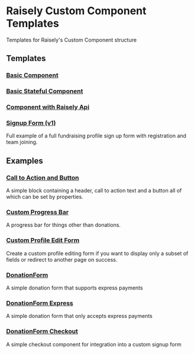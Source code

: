 # Raisely Custom Component Templates
Templates for Raisely's Custom Component structure

## Templates

### [Basic Component](basic-component)

### [Basic Stateful Component](basic-stateful-component)

### [Component with Raisely Api](component-with-api)

### [Signup Form (v1)](signup-form)
Full example of a full fundraising profile sign up form
with registration and team joining.

## Examples

### [Call to Action and Button](call-to-action-and-button)
A simple block containing a header, call to action text and a button
all of which can be set by properties.

### [Custom Progress Bar](custom-progress-bar)
A progress bar for things other than donations.

### [Custom Profile Edit Form](custom-profile-edit)
Create a custom profile editing form if you want to display only a
subset of fields or redirect to another page on success.

### [DonationForm](donation-form-examples/donation-form-default)
A simple donation form that supports express payments

### [DonationForm Express](donation-form-examples/donation-form-express-only)
A simple donation form that only accepts express payments

### [DonationForm Checkout](donation-form-examples/donation-form-checkoout-form)
A simple checkout component for integration into a custom signup form
